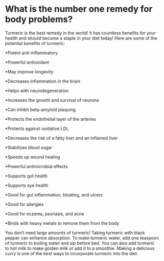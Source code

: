 # What is the number one remedy for body problems?

Turmeric is the best remedy in the world! It has countless benefits for your health and should become a staple in your diet today! Here are some of the potential benefits of turmeric:

•Potent anti-inflammatory

•Powerful antioxidant

•May improve longevity

•Decreases inflammation in the brain

•Helps with neurodegeneration

•Increases the growth and survival of neurons

•Can inhibit beta-amyloid plaquing

•Protects the endothelial layer of the arteries

•Protects against oxidative LDL

•Decreases the risk of a fatty liver and an inflamed liver

•Stabilizes blood sugar

•Speeds up wound healing

•Powerful antimicrobial effects

•Supports gut health

•Supports eye health

•Good for gut inflammation, bloating, and ulcers

•Good for allergies

•Good for eczema, psoriasis, and acne

•Binds with heavy metals to remove them from the body

You don’t need large amounts of turmeric! Taking turmeric with black pepper can enhance absorption. To make turmeric water, add one teaspoon of turmeric to boiling water and sip before bed. You can also add turmeric to hot milk to make golden milk or add it to a smoothie. Making a delicious curry is one of the best ways to incorporate turmeric into the diet.